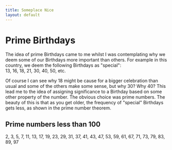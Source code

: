 ```yaml
---
title: Someplace Nice
layout: default
---
```


# Prime Birthdays
The idea of prime Birthdays came to me whilst I was contemplating why we deem some of our Birthdays more important than others. For example in this country, we deem the following Birthdays as "special":  
13, 16, 18, 21, 30, 40, 50, etc. 

Of course I can see why 18 might be cause for a bigger celebration than usual and some of the others make some sense, but why 30? Why 40? This lead me to the idea of assigning significance to a Birthday based on some other property of the number. The obvious choice was prime numbers. The beauty of this is that as you get older, the frequency of "special" Birthdays gets less, as shown in the prime number theorem.

## Prime numbers less than 100

2, 3, 5, 7, 11, 13, 17, 19, 23, 29, 31, 37, 41, 43, 47, 53, 59, 61, 67, 71, 73, 79, 83, 89, 97
